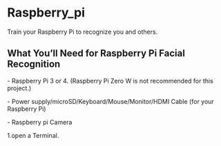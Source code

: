 # Raspberry_pi

<p>Train your Raspberry Pi to recognize you and others.</p>


<h2>What You’ll Need for Raspberry Pi Facial Recognition</h2>
 - Raspberry Pi 3 or 4. (Raspberry Pi Zero W is not recommended for this project.) </p>
 - Power supply/microSD/Keyboard/Mouse/Monitor/HDMI Cable (for your Raspberry Pi) </p>
 - Raspberry pi Camera</p>

 1.open a Terminal.

